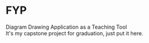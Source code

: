# FYP
Diagram Drawing Application as a Teaching Tool  
It's my capstone project for graduation, just put it here.
